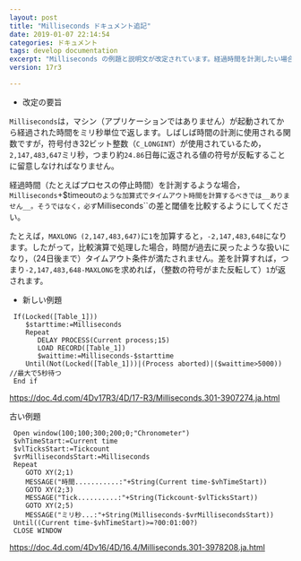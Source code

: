 ```yaml
---
layout: post
title: "Milliseconds ドキュメント追記"
date: 2019-01-07 22:14:54
categories: ドキュメント
tags: develop documentation
excerpt: "Milliseconds の例題と説明文が改定されています。経過時間を計測したい場合，関数から返される値を比較するのではなく，差を計算するべきである点が強調されています。値は約24日毎に符号が反転するからです。"
version: 17r3

---
```


* 改定の要旨

``Milliseconds``は，マシン（アプリケーションではありません）が起動されてから経過された時間をミリ秒単位で返します。しばしば時間の計測に使用される関数ですが，符号付き32ビット整数（``C_LONGINT``）が使用されているため，``2,147,483,647``ミリ秒，つまり約``24.86``日毎に返される値の符号が反転することに留意しなければなりません。

経過時間（たとえばプロセスの停止時間）を計測するような場合，``Milliseconds``+$timeout``のような加算式でタイムアウト時間を計算するべきでは__ありません__。そうではなく，必ず``Milliseconds``の差と閾値を比較するようにしてください。

たとえば，``MAXLONG (2,147,483,647)``に``1``を加算すると，``-2,147,483,648``になります。したがって，比較演算で処理した場合，時間が過去に戻ったような扱いになり，（24日後まで）タイムアウト条件が満たされません。差を計算すれば，つまり``-2,147,483,648-MAXLONG``を求めれば，（整数の符号がまた反転して）``1``が返されます。


* 新しい例題

```
 If(Locked([Table_1]))
    $starttime:=Milliseconds
    Repeat
       DELAY PROCESS(Current process;15)
       LOAD RECORD([Table_1])
       $waittime:=Milliseconds-$starttime
    Until(Not(Locked([Table_1]))|(Process aborted)|($waittime>5000)) //最大で5秒待つ
 End if
```

https://doc.4d.com/4Dv17R3/4D/17-R3/Milliseconds.301-3907274.ja.html

古い例題

```
 Open window(100;100;300;200;0;"Chronometer")
 $vhTimeStart:=Current time
 $vlTicksStart:=Tickcount
 $vrMillisecondsStart:=Milliseconds
 Repeat
    GOTO XY(2;1)
    MESSAGE("時間...........:"+String(Current time-$vhTimeStart))
    GOTO XY(2;3)
    MESSAGE("Tick..........:"+String(Tickcount-$vlTicksStart))
    GOTO XY(2;5)
    MESSAGE("ミリ秒...:"+String(Milliseconds-$vrMillisecondsStart))
 Until((Current time-$vhTimeStart)>=?00:01:00?)
 CLOSE WINDOW
```

https://doc.4d.com/4Dv16/4D/16.4/Milliseconds.301-3978208.ja.html
